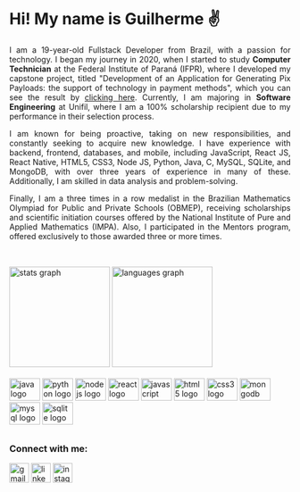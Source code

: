 # Hi! My name is Guilherme ✌

<p align="justify">I am a 19-year-old Fullstack Developer from Brazil, with a passion for technology. I began my journey in 2020, when I started to study <b>Computer Technician</b> at the Federal Institute of Paraná (IFPR), where I developed my capstone project, titled "Development of an Application for Generating Pix Payloads: the support of technology in payment methods", which you can see the result by <a href="https://github.com/guilherme-mattos-conde/Pix-Payload-Generator-Application" target="_blank">clicking here</a>. Currently, I am majoring in <b>Software Engineering</b> at Unifil, where I am a 100% scholarship recipient due to my performance in their selection process.</p>

<p align="justify">I am known for being proactive, taking on new responsibilities, and constantly seeking to acquire new knowledge. I have experience with backend, frontend, databases, and mobile, including JavaScript, React JS, React Native, HTML5, CSS3, Node JS, Python, Java, C, MySQL, SQLite, and MongoDB, with over three years of experience in many of these. Additionally, I am skilled in data analysis and problem-solving.</p>

<p align="justify">Finally, I am a three times in a row medalist in the Brazilian Mathematics Olympiad for Public and Private Schools (OBMEP), receiving scholarships and scientific initiation courses offered by the National Institute of Pure and Applied Mathematics (IMPA). Also, I participated in the Mentors program, offered exclusively to those awarded three or more times.</p>

##

<br>
<div align="left">
  <img src="https://github-readme-stats.vercel.app/api?hide_title=false&hide_rank=false&show_icons=true&include_all_commits=true&count_private=true&disable_animations=false&theme=radical&hide_border=true&username=guilherme-mattos-conde" height="180" alt="stats graph"/>
  <img src="https://github-readme-stats.vercel.app/api/top-langs?username=guilherme-mattos-conde&theme=radical&hide_border=true&layout=compact" height="180" alt="languages graph"/>
</div>
<br/>

<div style="display: inline-block">
  
  <img src="https://cdn.jsdelivr.net/gh/devicons/devicon/icons/java/java-plain.svg" width="55" height="40" alt="java logo"/>
  <img src="https://cdn.jsdelivr.net/gh/devicons/devicon/icons/python/python-plain.svg" width="55" height="40" alt="python logo"/>
  <img src="https://cdn.jsdelivr.net/gh/devicons/devicon/icons/nodejs/nodejs-plain.svg" width="55" height="40" alt="nodejs logo"/>
  <img src="https://cdn.jsdelivr.net/gh/devicons/devicon/icons/react/react-original.svg" width="55" height="40" alt="react logo"/>
  <img src="https://cdn.jsdelivr.net/gh/devicons/devicon/icons/javascript/javascript-plain.svg" width="55" height="40" alt="javascript logo"/>
  <img src="https://cdn.jsdelivr.net/gh/devicons/devicon/icons/html5/html5-plain.svg" width="55" height="40" alt="html5 logo"/>
  <img src="https://cdn.jsdelivr.net/gh/devicons/devicon/icons/css3/css3-plain.svg" width="55" height="40" alt="css3 logo"/>
  <img src="https://cdn.jsdelivr.net/gh/devicons/devicon/icons/mongodb/mongodb-plain.svg" width="55" height="40" alt="mongodb logo"/>
  <img src="https://cdn.jsdelivr.net/gh/devicons/devicon/icons/mysql/mysql-original.svg" width="55" height="40" alt="mysql logo"/>
  <img src="https://cdn.jsdelivr.net/gh/devicons/devicon/icons/sqlite/sqlite-plain.svg" width="55" height="40" alt="sqlite logo"/>
</div>

##
### Connect with me:

<a href="mailto:guimattos205@gmail.com" target="_blank"><img src="https://img.shields.io/static/v1?message=Gmail&logo=gmail&label=&color=EA4335&logoColor=white&labelColor=&style=for-the-badge" height="35" alt="gmail logo" /></a>
<a href="https://www.linkedin.com/in/guilherme-mattos-conde/" target="_blank"><img src="https://img.shields.io/static/v1?message=Linkedin&logo=linkedin&label=&color=0A66C2&logoColor=white&labelColor=&style=for-the-badge" height="35" alt="linkedin logo" /></a>
<a href="https://instagram.com/guizin_205" target="_blank"><img src="https://img.shields.io/static/v1?message=Instagram&logo=instagram&label=&color=E4405F&logoColor=white&labelColor=&style=for-the-badge" height="35" alt="instagram logo" /></a>
